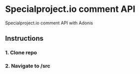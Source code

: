 # Specialproject.io comment API
Specialproject.io comment API with Adonis

## Instructions

### 1. Clone repo

### 2. Navigate to /src
